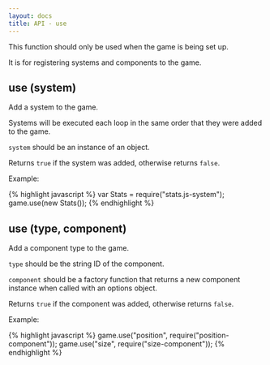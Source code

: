 ```yaml
---
layout: docs
title: API - use
---
```


This function should only be used when the game is being set up.

It is for registering systems and components to the game.

## use (system)

Add a system to the game.

Systems will be executed each loop in the same order that they were added to the game.

`system` should be an instance of an object.

Returns `true` if the system was added, otherwise returns `false`.

Example:

{% highlight javascript %}
var Stats = require("stats.js-system");
game.use(new Stats());
{% endhighlight %}


## use (type, component)

Add a component type to the game.

`type` should be the string ID of the component.

`component` should be a factory function that returns a new component instance when called with an options object.

Returns `true` if the component was added, otherwise returns `false`.

Example:

{% highlight javascript %}
game.use("position", require("position-component"));
game.use("size", require("size-component"));
{% endhighlight %}


